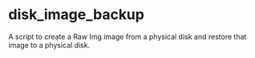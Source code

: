 # disk_image_backup
A script to create a Raw Img image from a physical disk and restore that image to a physical disk.
